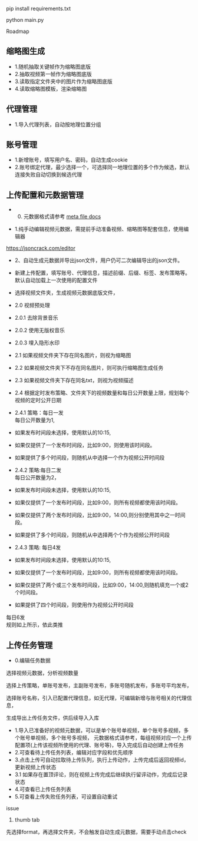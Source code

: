 
pip install requirements.txt 

python main.py


Roadmap

## 缩略图生成

* 1.随机抽取关键帧作为缩略图底版 
* 2.抽取视频第一帧作为缩略图底版
* 3.读取指定文件夹中的图片作为缩略图底版
* 4.读取缩略图模板，渲染缩略图


## 代理管理           
* 1.导入代理列表，自动按地理位置分组

## 账号管理

* 1.新增账号，填写用户名、密码，自动生成cookie
* 2.账号绑定代理，最少选择一个，可选择同一地理位置的多个作为候选，默认连接失败自动切换到候选代理



## 上传配置和元数据管理

* 0. 元数据格式请参考 [meta file docs](meta-json-docs.md)



* 1.纯手动编辑视频元数据，需提前手动准备视频、缩略图等配套信息，使用编辑器


https://jsoncrack.com/editor


* 2、自动生成元数据并导出json文件，用户仍可二次编辑导出的json文件。

* 新建上传配置，填写账号、代理信息，描述前缀、后缀、标签、发布策略等。
默认自动加载上一次使用的配置文件

* 选择视频文件夹，生成视频元数据底版文件，

* 2.0 视频预处理
* 2.0.1 去除背景音乐
* 2.0.2 使用无版权音乐
* 2.0.3 埋入隐形水印
* 2.1 如果视频文件夹下存在同名图片，则视为缩略图
* 2.2 如果视频文件夹下不存在同名图片，则可执行缩略图生成任务
* 2.3 如果视频文件夹下存在同名txt，则视为视频描述
* 2.4 根据定时发布策略、文件夹下的视频数量和每日公开数量上限，规划每个视频的定时公开日期
* 2.4.1 策略：每日一发              
每日公开数量为1,
* 如果发布时间段未选择，使用默认的10:15,
* 如果仅提供了一个发布时间段，比如9:00，则使用该时间段。
* 如果提供了多个时间段，则随机从中选择一个作为视频公开时间段

* 2.4.2 策略:每日二发           
每日公开数量为2，
* 如果发布时间段未选择，使用默认的10:15,
* 如果仅提供了一个发布时间段，比如9:00，则所有视频都使用该时间段。
* 如果仅提供了两个发布时间段，比如9:00，14:00,则分别使用其中之一时间段。
* 如果提供了多个时间段，则随机从中选择两个个作为视频公开时间段

* 2.4.3 策略: 每日4发      
* 如果发布时间段未选择，使用默认的10:15,
* 如果仅提供了一个发布时间段，比如9:00，则所有视频都使用该时间段。
* 如果仅提供了两个或三个发布时间段，比如9:00，14:00,则随机填充一个或2个时间段。
* 如果提供了四个时间段，则使用作为视频公开时间段


 每日6发  
规则如上所示，依此类推




## 上传任务管理

* 0.编辑任务数据            

选择视频元数据，分析视频数量

选择上传策略，单账号发布，主副账号发布，多账号随机发布，多账号平均发布，

选择账号名称，引入已配置代理信息，如无代理，可编辑新增与账号相关的代理信息，

生成导出上传任务文件，供后续导入入库


* 1.导入已准备好的视频元数据，可以是单个账号单视频，单个账号多视频，多个账号单视频，多个账号多视频，
元数据格式请参考，每组视频对应一个上传配置项(上传该视频所使用的代理、账号等)，导入完成后自动创建上传任务
* 2.可查看待上传任务列表，编辑对应字段和优先顺序
* 3.点击上传可自动拉取待上传队列，执行上传动作，上传完成后返回视频id，更新视频上传状态
* 3.1 如果存在置顶评论，则在视频上传完成后继续执行留评动作，完成后记录状态
* 4.可查看已上传任务列表
* 5.可查看上传失败任务列表，可设置自动重试




issue


1. thumb tab

先选择format，再选择文件夹，不会触发自动生成元数据，需要手动点击check

